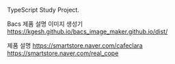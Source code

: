 TypeScript Study Project.

Bacs 제품 설명 이미지 생성기
https://kgesh.github.io/bacs_image_maker.github.io/dist/

제품 설명
https://smartstore.naver.com/cafeclara
https://smartstore.naver.com/real_cope

